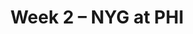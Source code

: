 ---
layout: game
title: Week 2 – NYG at PHI
season: 2000
game_id: 2000_02_NYG_PHI
away_team: NYG
home_team: PHI
---